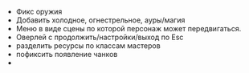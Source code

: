 - Фикс оружия
- Добавить холодное, огнестрельное, ауры/магия
- Меню в виде сцены по которой персонаж может передвигаться.
- Оверлей с продолжить/настройки/выход по Esc
- разделить ресурсы по классам мастеров
- пофиксить появление чанков
- 